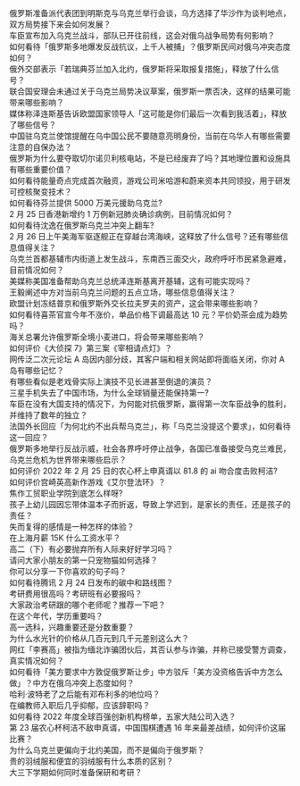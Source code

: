 俄罗斯准备派代表团到明斯克与乌克兰举行会谈，乌方选择了华沙作为谈判地点，双方局势接下来会如何发展？  
车臣宣布加入乌克兰战斗，部队已开往前线，这会对俄乌战争局势有何影响？  
如何看待「俄罗斯多地爆发反战抗议，上千人被捕」？俄罗斯民间对俄乌冲突态度如何？  
俄外交部表示「若瑞典芬兰加入北约，俄罗斯将采取报复措施」，释放了什么信号？  
联合国安理会未通过关于乌克兰局势决议草案，俄罗斯一票否决，这样的结果可能带来哪些影响？  
媒体称泽连斯基告诉欧盟国家领导人「这可能是你们最后一次看到我活着」，释放了哪些信号？  
中国驻乌克兰使馆提醒在乌中国公民不要随意亮明身份，当前在乌华人有哪些需要注意的自保办法？  
俄罗斯为什么要夺取切尔诺贝利核电站，不是已经废弃了吗？其地理位置和设施具有哪些重要价值？  
如何看待能量奇点完成首次融资，游戏公司米哈游和蔚来资本共同领投，用于研发可控核聚变技术？  
如何看待芬兰提供 5000 万美元援助乌克兰?  
2 月 25 日香港新增约 1 万例新冠肺炎确诊病例，目前情况如何？  
如何看待沈逸在俄罗斯乌克兰冲突上翻车?  
2 月 26 日上午美海军驱逐舰正在穿越台湾海峡，这释放了什么信号？还有哪些信息值得关注？  
乌克兰首都基辅市内街道上发生战斗，东南西三面交火，政府呼吁市民紧急避难，目前情况如何？  
美媒称美国准备帮助乌克兰总统泽连斯基离开基辅，这有可能实现吗？  
王毅阐述中方对当前乌克兰问题的五点立场，哪些信息值得关注？  
欧盟计划冻结普京和俄罗斯外交长拉夫罗夫的资产，这会带来哪些影响？  
如何看待喜茶官宣今年不涨价，单品价格下调最高达 10 元？平价奶茶会成为趋势吗？  
海关总署允许俄罗斯全境小麦进口，将会带来哪些影响？  
如何评价《大侦探 7》第三案《宰相请点灯》？  
网传泛二次元论坛 A 岛因内部分歧，其客户端和相关网站即将面临关闭，你对 A 岛有哪些记忆？  
有哪些看似是老戏骨实际上演技不见长进甚至倒退的演员？  
三星手机失去了中国市场，为什么全球销量还能保持第一?  
车臣在没有大国支持的情况下，为何能对抗俄罗斯，赢得第一次车臣战争的胜利，并维持了数年的独立？  
法国外长回应「为何北约不出兵帮乌克兰」，称「乌克兰没提这个要求」，如何看待这一回应？  
俄罗斯多地举行反战示威，社会各界呼吁停止战争，各国已准备接受乌克兰难民，乌克兰危机为世界带来哪些启示？  
如何评价 2022 年 2 月 25 日的农心杯上申真谞以 81.8 的 ai 吻合度击败柯洁?  
如何评价宫崎英高新作游戏《艾尔登法环》？  
焦作工贸职业学院到底怎么样呀?  
孩子上幼儿园因忘带体温本子而折返，导致上学迟到，是家长的责任，还是孩子的责任？  
失而复得的感情是一种怎样的体验？  
在上海月薪 15K 什么工资水平？  
高二（下）有必要抛弃所有人际来好好学习吗？  
请问大家小朋友的第一只宠物猫如何选择？  
你可以分享一下你喜欢的句子吗？  
如何看待腾讯 2 月 24 日发布的碳中和路线图？  
考研费用很高吗？考研班有必要报吗？  
大家政治考研跟的哪个老师呢？推荐一下吧？  
在这个年代，学历重要吗？  
高一选科，兴趣重要还是分数重要？  
为什么水光针的价格从几百元到几千元差别这么大？  
网红「李赛高」被指为缅北诈骗团伙后，其否认参与诈骗，并称已接受警方调查，真实情况如何？  
如何看待「美方要求中方敦促俄罗斯让步」中方驳斥「美方没资格告诉中方怎么做」？中方在俄乌冲突上态度如何？  
哈利·波特老了之后能有邓布利多的地位吗？  
在编教师入职后几乎抑郁，应该辞职吗？  
如何看待 2022 年度全球百强创新机构榜单，五家大陆公司入选？  
第 23 届农心杯柯洁不敌申真谞，中国围棋遭遇 16 年来最差战绩，如何评价这届比赛？  
为什么乌克兰更偏向于北约美国，而不是偏向于俄罗斯？  
贵的羽绒服和便宜的羽绒服有什么本质的区别？  
大三下学期如何同时准备保研和考研？  
